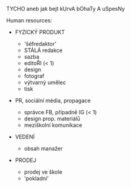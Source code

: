 TYCHO aneb jak bejt kUrvA bOhaTy A uSpesNy

Human resources:
  - FYZICKÝ PRODUKT
    - 'šéfredaktor'
    - STÁLÁ redakce
    - sazba
    - editoŘI (< 1)
    - design
    - fotograf
    - výtvarný umělec
    - tisk

  - PR, sociální média, propagace
    - správce FB, případně IG (< 1)
    - design prop. materiálů
    - meziškolní komunikace

  - VEDENÍ
    - obsah manažer

  - PRODEJ
    - prodej ve škole
    - 'pokladní'
